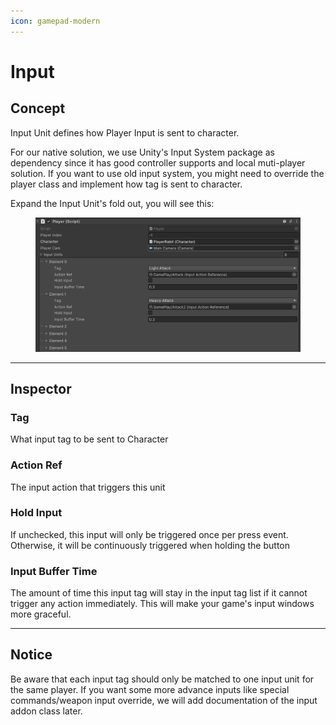 ```yaml
---
icon: gamepad-modern
---
```


# Input

## Concept

Input Unit defines how Player Input is sent to character.&#x20;

For our native solution, we use Unity's Input System package as dependency since it has good controller supports and local muti-player solution. If you want to use old input system, you might need to override the player class and implement how tag is sent to character.

Expand the Input Unit's fold out, you will see this:

<figure><img src="../../.gitbook/assets/image (10).png" alt=""><figcaption></figcaption></figure>

***

## Inspector

### Tag

What input tag to be sent to Character

### Action Ref

The input action that triggers this unit

### Hold Input

If unchecked, this input will only be triggered once per press event. Otherwise, it will be continuously triggered when holding the button

### Input Buffer Time

The amount of time this input tag will stay in the input tag list if it cannot trigger any action immediately. This will make your game's input windows more graceful.&#x20;

***

## Notice

Be aware that each input tag should only be matched to one input unit for the same player. If you want some more advance inputs like special commands/weapon input override, we will add documentation of the input addon class later.
